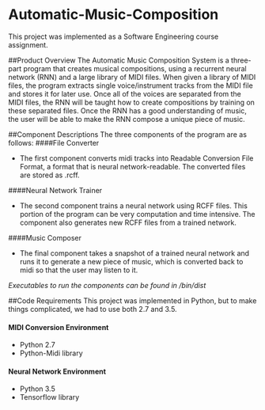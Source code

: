 # Automatic-Music-Composition

This project was implemented as a Software Engineering course assignment.

##Product Overview
The Automatic Music Composition System is a three-part program that creates musical compositions,
using a recurrent neural network (RNN) and a large library of MIDI files. When given a library of MIDI files,
the program extracts single voice/instrument tracks from the MIDI file and stores it for later use.
Once all of the voices are separated from the MIDI files, the RNN will be taught how to create compositions by
training on these separated files. Once the RNN has a good understanding of music, the user will be able to make
the RNN compose a unique piece of music.

##Component Descriptions
The three components of the program are as follows:
####File Converter
- The first component converts midi tracks into Readable Conversion File Format, a format that is neural network-readable.
The converted files are stored as .rcff.

####Neural Network Trainer
- The second component trains a neural network using RCFF files. This portion of the program can be very computation
and time intensive. The component also generates new RCFF files from a trained network.

####Music Composer
- The final component takes a snapshot of a trained neural network and runs it to generate a new piece of music,
which is converted back to midi so that the user may listen to it.

_Executables to run the components can be found in /bin/dist_

##Code Requirements
This project was implemented in Python, but to make things complicated, we had to use both 2.7 and 3.5.

#### MIDI Conversion Environment
- Python 2.7
- Python-Midi library

#### Neural Network Environment
- Python 3.5
- Tensorflow library